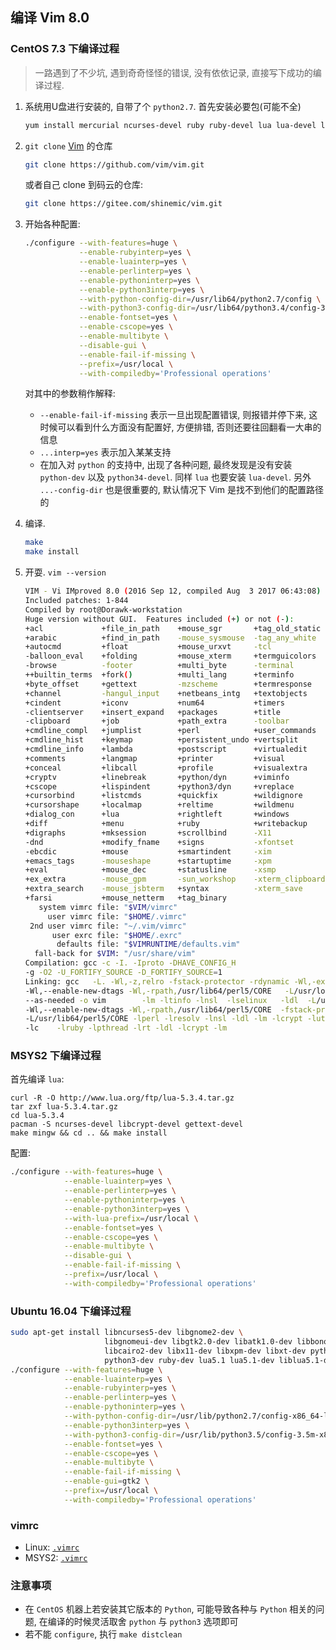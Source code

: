 ## 编译 Vim 8.0

### CentOS 7.3 下编译过程

> 一路遇到了不少坑, 遇到奇奇怪怪的错误, 没有依依记录, 直接写下成功的编译过程.

1. 系统用U盘进行安装的, 自带了个 `python2.7`. 首先安装必要包(可能不全)

   ```sh
   yum install mercurial ncurses-devel ruby ruby-devel lua lua-devel luajit python-devel python34 python34-devel
   ```

1. `git clone` [Vim](https://github.com/vim/vim) 的仓库

   ```sh
   git clone https://github.com/vim/vim.git
   ```

   或者自己 clone 到码云的仓库:

   ```sh
   git clone https://gitee.com/shinemic/vim.git
   ```

1. 开始各种配置:

   ```sh
   ./configure --with-features=huge \
               --enable-rubyinterp=yes \
               --enable-luainterp=yes \
               --enable-perlinterp=yes \
               --enable-pythoninterp=yes \
               --enable-python3interp=yes \
               --with-python-config-dir=/usr/lib64/python2.7/config \
               --with-python3-config-dir=/usr/lib64/python3.4/config-3.4m \
               --enable-fontset=yes \
               --enable-cscope=yes \
               --enable-multibyte \
               --disable-gui \
               --enable-fail-if-missing \
               --prefix=/usr/local \
               --with-compiledby='Professional operations'
   ```

   对其中的参数稍作解释:

   - `--enable-fail-if-missing` 表示一旦出现配置错误, 则报错并停下来,
     这时候可以看到什么方面没有配置好, 方便排错, 否则还要往回翻看一大串的信息
   - `...interp=yes` 表示加入某某支持
   - 在加入对 `python` 的支持中, 出现了各种问题, 最终发现是没有安装 `python-dev`
     以及 `python34-devel`. 同样 `lua` 也要安装 `lua-devel`.
     另外 `...-config-dir` 也是很重要的, 默认情况下 Vim 是找不到他们的配置路径的

1. 编译.

   ```sh
   make
   make install
   ```

1. 开耍. `vim --version`

   ```sh
   VIM - Vi IMproved 8.0 (2016 Sep 12, compiled Aug  3 2017 06:43:08)
   Included patches: 1-844
   Compiled by root@Dorawk-workstation
   Huge version without GUI.  Features included (+) or not (-):
   +acl             +file_in_path    +mouse_sgr       +tag_old_static
   +arabic          +find_in_path    -mouse_sysmouse  -tag_any_white
   +autocmd         +float           +mouse_urxvt     -tcl
   -balloon_eval    +folding         +mouse_xterm     +termguicolors
   -browse          -footer          +multi_byte      -terminal
   ++builtin_terms  +fork()          +multi_lang      +terminfo
   +byte_offset     +gettext         -mzscheme        +termresponse
   +channel         -hangul_input    +netbeans_intg   +textobjects
   +cindent         +iconv           +num64           +timers
   -clientserver    +insert_expand   +packages        +title
   -clipboard       +job             +path_extra      -toolbar
   +cmdline_compl   +jumplist        +perl            +user_commands
   +cmdline_hist    +keymap          +persistent_undo +vertsplit
   +cmdline_info    +lambda          +postscript      +virtualedit
   +comments        +langmap         +printer         +visual
   +conceal         +libcall         +profile         +visualextra
   +cryptv          +linebreak       +python/dyn      +viminfo
   +cscope          +lispindent      +python3/dyn     +vreplace
   +cursorbind      +listcmds        +quickfix        +wildignore
   +cursorshape     +localmap        +reltime         +wildmenu
   +dialog_con      +lua             +rightleft       +windows
   +diff            +menu            +ruby            +writebackup
   +digraphs        +mksession       +scrollbind      -X11
   -dnd             +modify_fname    +signs           -xfontset
   -ebcdic          +mouse           +smartindent     -xim
   +emacs_tags      -mouseshape      +startuptime     -xpm
   +eval            +mouse_dec       +statusline      -xsmp
   +ex_extra        -mouse_gpm       -sun_workshop    -xterm_clipboard
   +extra_search    -mouse_jsbterm   +syntax          -xterm_save
   +farsi           +mouse_netterm   +tag_binary
      system vimrc file: "$VIM/vimrc"
        user vimrc file: "$HOME/.vimrc"
    2nd user vimrc file: "~/.vim/vimrc"
         user exrc file: "$HOME/.exrc"
          defaults file: "$VIMRUNTIME/defaults.vim"
     fall-back for $VIM: "/usr/share/vim"
   Compilation: gcc -c -I. -Iproto -DHAVE_CONFIG_H
   -g -O2 -U_FORTIFY_SOURCE -D_FORTIFY_SOURCE=1
   Linking: gcc   -L. -Wl,-z,relro -fstack-protector -rdynamic -Wl,-export-dynamic
   -Wl,--enable-new-dtags -Wl,-rpath,/usr/lib64/perl5/CORE   -L/usr/local/lib -Wl,
   --as-needed -o vim        -lm -ltinfo -lnsl  -lselinux   -ldl  -L/usr/lib -llua
   -Wl,--enable-new-dtags -Wl,-rpath,/usr/lib64/perl5/CORE  -fstack-protector
   -L/usr/lib64/perl5/CORE -lperl -lresolv -lnsl -ldl -lm -lcrypt -lutil -lpthread
   -lc    -lruby -lpthread -lrt -ldl -lcrypt -lm
   ```

### MSYS2 下编译过程

首先编译 `lua`:

```
curl -R -O http://www.lua.org/ftp/lua-5.3.4.tar.gz
tar zxf lua-5.3.4.tar.gz
cd lua-5.3.4
pacman -S ncurses-devel libcrypt-devel gettext-devel
make mingw && cd .. && make install
```

配置:

```bash
./configure --with-features=huge \
            --enable-luainterp=yes \
            --enable-perlinterp=yes \
            --enable-pythoninterp=yes \
            --enable-python3interp=yes \
            --with-lua-prefix=/usr/local \
            --enable-fontset=yes \
            --enable-cscope=yes \
            --enable-multibyte \
            --disable-gui \
            --enable-fail-if-missing \
            --prefix=/usr/local \
            --with-compiledby='Professional operations'
```

### Ubuntu 16.04 下编译过程

```sh
sudo apt-get install libncurses5-dev libgnome2-dev \
                     libgnomeui-dev libgtk2.0-dev libatk1.0-dev libbonoboui2-dev \
                     libcairo2-dev libx11-dev libxpm-dev libxt-dev python-dev \
                     python3-dev ruby-dev lua5.1 lua5.1-dev liblua5.1-dev libperl-dev git
./configure --with-features=huge \
            --enable-luainterp=yes \
            --enable-rubyinterp=yes \
            --enable-perlinterp=yes \
            --enable-pythoninterp=yes \
            --with-python-config-dir=/usr/lib/python2.7/config-x86_64-linux-gnu \
            --enable-python3interp=yes \
            --with-python3-config-dir=/usr/lib/python3.5/config-3.5m-x86_64-linux-gnu \
            --enable-fontset=yes \
            --enable-cscope=yes \
            --enable-multibyte \
            --enable-fail-if-missing \
            --enable-gui=gtk2 \
            --prefix=/usr/local \
            --with-compiledby='Professional operations'
```

### vimrc

- Linux: [`.vimrc`](src/.vimrc)
- MSYS2: [`.vimrc`](src/_vimrc)

### 注意事项

- 在 `CentOS` 机器上若安装其它版本的 `Python`, 可能导致各种与 `Python` 相关的问题,
  在编译的时候灵活取舍 `python` 与 `python3` 选项即可
- 若不能 `configure`, 执行 `make distclean`
